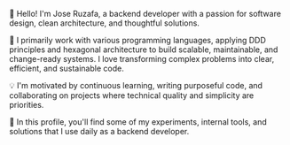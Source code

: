 👋 Hello! I'm Jose Ruzafa, a backend developer with a passion for software design, clean architecture, and thoughtful solutions.

🔧 I primarily work with various programming languages, applying DDD principles and hexagonal architecture to build scalable, maintainable, and change-ready systems. I love transforming complex problems into clear, efficient, and sustainable code.

💡 I'm motivated by continuous learning, writing purposeful code, and collaborating on projects where technical quality and simplicity are priorities.

🚀 In this profile, you'll find some of my experiments, internal tools, and solutions that I use daily as a backend developer.
